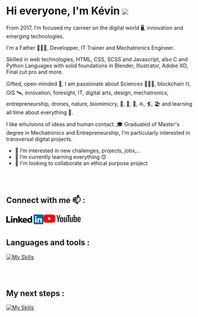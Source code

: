 # Hi everyone, I'm Kévin <img src="https://media.giphy.com/media/hvRJCLFzcasrR4ia7z/giphy.gif" width="50px">
From 2017, I’m focused my carreer on the digital world 🖥️, innovation and emerging technologies. 

I'm a Father 👨‍👧‍👦, Developper, IT Trainer and Mechatronics Engineer.

Skilled in web technologies, HTML, CSS, SCSS and Javascript, also C and Python Languages with solid foundations in Blender, Illustrator, Adobe XD, Final cut pro and more. 

Gifted, open-minded 🧠, I am passionate about Sciences 👨🏻‍🔬, blockchain ⛓️, GIS 🛰️, innovation, foresight, IT, digital arts, design, mechatronics, entrepreneurship, drones, nature, biomimicry, 🐶, 🌊, 🎣, ⛵, 🏄‍, 🏖️ and learning all time about everything 📖. 

I like emulsions of ideas and human contact.
🎓 Graduated of Master's degree in Mechatronics and Entrepreneurship, I'm particularly interested in transversal digital projects.

- 👀 I’m interested in new challenges, projects, jobs,...
- 🌱 I’m currently learning everything 😊
- 💞️ I'm looking to collaborate an ethical purpose project

<br>
<br>

## Connect with me 📫 :
[<img align="left" alt="Kevin | Linkedin" width="100" src="https://github.com/kevinbdx35/Logos/blob/main/svg/linkedin.svg" />][linkedin]
[<img align="left" alt="Kevin | Youtube" width="100" src="https://github.com/kevinbdx35/Logos/blob/main/svg/youtube-6.svg" />][youtube]

<br>
<br>

## Languages and tools :
[![My Skills](https://skillicons.dev/icons?i=js,html,css,nodejs,react,sass,py,postgres,sqlite,ansible,c,wordpress,vscode,bash,git,linux,md,blender,figma,ai&perline=10)](https://skillicons.dev)
 
<br>
<br>

## My next steps :
[![My Skills](https://skillicons.dev/icons?i=docker,ts,rust,vim,neovim,go&perline=10)](https://skillicons.dev)

<br>
<br>

[website]:https://kevinbdx35.github.io/kevinb/
[youtube]: https://youtube.com
[linkedin]: https://www.linkedin.com/in/kbdx35/
